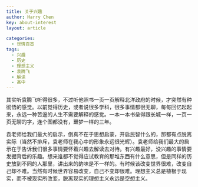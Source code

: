 ```yaml
---
title: 关于兴趣
author: Harry Chen
key: about-interest
layout: article

categories:
  - 世情百态
tags:
  - 兴趣
  - 历史
  - 理想主义
  - 袁腾飞
  - 解读
  - 高中
---
```


  其实听袁腾飞听得很多，不过听他照书一页一页解释北洋政府的时候，才突然有种彻悟的感觉。以前觉得历史，或者说很多学科，很多事情都很无聊，每每回忆起起来，永远一种苦逼的人生不需要解释的感觉。一本一本书垒得跟长城一样，一页一页无聊的字，连个图都没有，噩梦一样的三年。

  袁老师给我们最大的启示，倒真不在于思想启蒙，开启民智什么的，那都有点脱离实际（当然不排斥，袁老师在我心中的形象永远很光辉）。袁老师给我们最大的启示在于告诉我们很多事情要怀着兴趣去解读去对待。有兴趣最好，没兴趣的事情要发掘背后的乐趣。想来谁都不觉得应试教育的那堆东西有什么意思，但是同样的历史放到不同的人那里，讲出来的韵味是不一样的。有时候该改变世界很难，改变自己却不难。当然有时候世界容易改变，自己不变却很难。理想主义总是植根于现实，而不被现实所改变，脱离现实的理想主义永远是空想主义。
